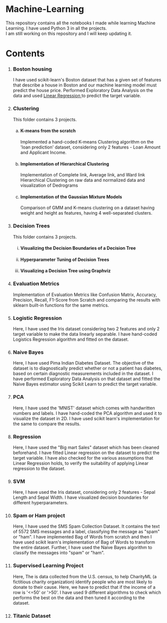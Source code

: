 # Machine-Learning
This repository contains all the notebooks I made while learning Machine Learning.
I have used Python 3 in all the projects.<br> I am still working on this repository and I will keep updating it.

# Contents
<ol>
<li><h3><b> Boston housing</b></h3></li>
  <p> I have used scikit-learn's Boston dataset that has a given set of features that describe a house in Boston and our machine learning model must predict the house price. Performed Exploratory Data Analysis on the data and used <u> Linear Regression </u> to predict the target variable. </p>

<li><h3><b> Clustering</b></h3></li>
<p>This folder contains 3 projects.
  <ol type="a">
    <li><h4>K-means from the scratch</li></h4>
    <p> Implemented a hand-coded K-means Clustering algorithm on the 'loan prediction' dataset, considering only 2 features - Loan Amount and Applicant Income. </p>
    <li><h4>Implementation of Hierarchical Clustering</h4></li>
   <p> Implementation of Complete link, Average link, and Ward link Hierarchical Clustering on raw data and normalized data and visualization of Dedrograms</p>
    <li><h4>Implementation of the Gaussian Mixture Models</h4></li>
    <p>Comparison of GMM and K-means clustering on a dataset having weight and height as features, having 4 well-separated clusters.</p>
    </ol></p>
<li><h3><b>Decision Trees</b></h3></li>
<p> This folder contains 3 projects.
  <ol type='i'>
    <li><h4>Visualizing the Decision Boundaries of a Decision Tree</h4></li>
    <li><h4>Hyperparameter Tuning of Decision Trees</h4></li>
    <li><h4>Visualizing a Decision Tree using Graphviz</h4></li>
   </ol>
 </p>
 
<li><h3><b>Evaluation Metrics</li></h3></b>
<p>Implementation of Evaluation Metrics like Confusion Matrix, Accuracy, Precision, Recall, F1-Score from Scratch and comparing the results with sklearn built-in functions for the same metrics.</p>

<li><h3><b>Logistic Regression</b></h3></li>
<p>Here, I have used the Iris dataset considering two 2 features and only 2 target variable to make the data linearly separable. I have hand-coded Logistics Regression algorithm and fitted on the dataset.</p>
<li><h3><b>Naive Bayes</li></h3></b>
<p> Here, I have used Pima Indian Diabetes Dataset. The objective of the dataset is to diagnostically predict whether or not a patient has diabetes, based on certain diagnostic measurements included in the dataset. I have performed Exploratory Data Analysis on that dataset and fitted the Naive Bayes estimator using Scikit Learn to predict the target variable. </p>

<li><h3><b>PCA</li></h3></b>
<p>Here, I have used the 'MNIST' dataset which comes with handwritten numbers and labels. I have hand-coded the PCA algorithm and used it to visualize the dataset in 2D. I have used scikit learn's implementation for the same to compare the results.

<li><h3><b>Regression</li></h3></b>
<p>Here, I have used the "Big mart Sales" dataset which has been cleaned beforehand. I have fitted Linear regression on the dataset to predict the target variable. I have also checked for the various assumptions that Linear Regression holds, to verify the suitability of applying Linear regression to the dataset.</p>

<li><h3><b>SVM</li></h3></b>
<p>Here, I have used the Iris dataset, considering only 2 features - Sepal Length and Sepal Width. I have visualized decision boundaries for different hyperparameters.</p>

<li><h3><b>Spam or Ham project</li></h3></b>
<p>Here, I have used the SMS Spam Collection Dataset. It contains the text of 5572 SMS messages and a label, classifying the message as "spam" or "ham". I have implemented Bag of Words from scratch and then I have used scikit learn's implementation of Bag of Words to transform the entire dataset. Further, I have used the Naive Bayes algorithm to classify the messages into "spam" or "ham".</p>

<li><h3><b>Supervised Learning Project</li></h3></b>
<p>Here, The is data collected from the U.S. census, to help CharityML (a fictitious charity organization) identify people who are most likely to donate to their cause. Here, we have to predict that if the income of a row is '<=50' or '>50'. I have used 9 different algorithms to check which performs the best on the data and then tuned it according to the dataset.</p>
  
  <li><h3><b>Titanic Dataset</li></h3></b>



